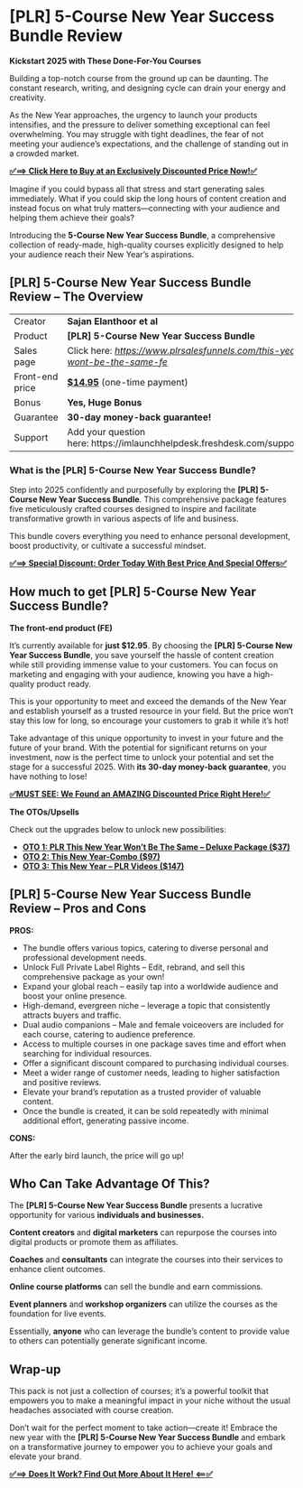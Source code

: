 <h1><strong>[PLR] 5-Course New Year Success Bundle Review</strong></h1>
<strong>Kickstart 2025 with These Done-For-You Courses</strong>

Building a top-notch course from the ground up can be daunting. The constant research, writing, and designing cycle can drain your energy and creativity.

As the New Year approaches, the urgency to launch your products intensifies, and the pressure to deliver something exceptional can feel overwhelming. You may struggle with tight deadlines, the fear of not meeting your audience’s expectations, and the challenge of standing out in a crowded market.

<a href="https://warriorplus.com/o2/a/s8yl8xb/0"><strong>✅==&gt; Click Here to Buy at an Exclusively Discounted Price Now!✅</strong></a>

Imagine if you could bypass all that stress and start generating sales immediately. What if you could skip the long hours of content creation and instead focus on what truly matters—connecting with your audience and helping them achieve their goals?

Introducing the <strong>5-Course New Year Success Bundle</strong>, a comprehensive collection of ready-made, high-quality courses explicitly designed to help your audience reach their New Year’s aspirations.
<div id="ez-toc-container" class="ez-toc-v2_0_71 counter-hierarchy ez-toc-counter ez-toc-light-blue ez-toc-container-direction">
<h2>[PLR] 5-Course New Year Success Bundle Review – The Overview</h2>
<table>
<tbody>
<tr>
<td>Creator</td>
<td><strong>Sajan Elanthoor et al</strong></td>
</tr>
<tr>
<td>Product</td>
<td><strong>[PLR] 5-Course New Year Success Bundle</strong></td>
</tr>
<tr>
<td>Sales page</td>
<td>Click here: <a href="https://warriorplus.com/o2/a/s8yl8xb/0" target="_blank" rel="nofollow noopener external noreferrer" data-wpel-link="external"><em>https://www.plrsalesfunnels.com/this-year-wont-be-the-same-fe</em></a></td>
</tr>
<tr>
<td>Front-end price</td>
<td><a href="https://warriorplus.com/o2/a/s8yl8xb/0"><strong>$14.95</strong></a> (one-time payment)</td>
</tr>
<tr>
<td>Bonus</td>
<td><strong>Yes, Huge Bonus</strong></td>
</tr>
<tr>
<td>Guarantee</td>
<td><strong>30-day money-back guarantee!</strong></td>
</tr>
<tr>
<td>Support</td>
<td>Add your question here: https://imlaunchhelpdesk.freshdesk.com/support/home</td>
</tr>
</tbody>
</table>
<h3><span id="what_is_the_plr_5-course_new_year_success_bundle" class="ez-toc-section"></span>What is the [PLR] 5-Course New Year Success Bundle?</h3>
Step into 2025 confidently and purposefully by exploring the <strong>[PLR] 5-Course New Year Success Bundle</strong>. This comprehensive package features five meticulously crafted courses designed to inspire and facilitate transformative growth in various aspects of life and business.

This bundle covers everything you need to enhance personal development, boost productivity, or cultivate a successful mindset.

<a href="https://warriorplus.com/o2/a/s8yl8xb/0"><strong>✅==&gt; Special Discount: Order Today With Best Price And Special Offers✅</strong></a>
<h2>How much to get [PLR] 5-Course New Year Success Bundle?</h2>
<strong>The front-end product (FE)</strong>

It’s currently available for <strong>just $12.95</strong>. By choosing the <strong>[PLR] 5-Course New Year Success Bundle</strong>, you save yourself the hassle of content creation while still providing immense value to your customers. You can focus on marketing and engaging with your audience, knowing you have a high-quality product ready.

This is your opportunity to meet and exceed the demands of the New Year and establish yourself as a trusted resource in your field. But the price won’t stay this low for long, so encourage your customers to grab it while it’s hot!

Take advantage of this unique opportunity to invest in your future and the future of your brand. With the potential for significant returns on your investment, now is the perfect time to unlock your potential and set the stage for a successful 2025. With <strong>its 30-day money-back guarantee</strong>, you have nothing to lose!

<a href="https://warriorplus.com/o2/a/s8yl8xb/0"><strong>✅MUST SEE: We Found an AMAZING Discounted Price Right Here!✅</strong></a>

<strong>The OTOs/Upsells</strong>

Check out the upgrades below to unlock new possibilities:
<ul>
 	<li><a href="https://warriorplus.com/o2/a/s8yl8xb/0"><strong>OTO 1: PLR This New Year Won’t Be The Same – Deluxe Package ($37)</strong></a></li>
 	<li><a href="https://warriorplus.com/o2/a/s8yl8xb/0"><strong>OTO 2: This New Year-Combo ($97)</strong></a></li>
 	<li><a href="https://warriorplus.com/o2/a/s8yl8xb/0"><strong>OTO 3: This New Year – PLR Videos ($147)</strong></a></li>
</ul>
<h2><span id="plr_5-course_new_year_success_bundle_review_%e2%80%93_pros_and_cons" class="ez-toc-section"></span>[PLR] 5-Course New Year Success Bundle Review – Pros and Cons</h2>
<strong>PROS:</strong>
<ul>
 	<li>The bundle offers various topics, catering to diverse personal and professional development needs.</li>
 	<li>Unlock Full Private Label Rights – Edit, rebrand, and sell this comprehensive package as your own!</li>
 	<li>Expand your global reach – easily tap into a worldwide audience and boost your online presence.</li>
 	<li>High-demand, evergreen niche – leverage a topic that consistently attracts buyers and traffic.</li>
 	<li>Dual audio companions – Male and female voiceovers are included for each course, catering to audience preference.</li>
 	<li>Access to multiple courses in one package saves time and effort when searching for individual resources.</li>
 	<li>Offer a significant discount compared to purchasing individual courses.</li>
 	<li>Meet a wider range of customer needs, leading to higher satisfaction and positive reviews.</li>
 	<li>Elevate your brand’s reputation as a trusted provider of valuable content.</li>
 	<li>Once the bundle is created, it can be sold repeatedly with minimal additional effort, generating passive income.</li>
</ul>
<strong>CONS:</strong>

After the early bird launch, the price will go up!
<h2><span id="who_can_take_advantage_of_this" class="ez-toc-section"></span>Who Can Take Advantage Of This?</h2>
The <strong>[PLR] 5-Course New Year Success Bundle</strong> presents a lucrative opportunity for various <strong>individuals and businesses.</strong>

<strong>Content creators</strong> and <strong>digital marketers</strong> can repurpose the courses into digital products or promote them as affiliates.

<strong>Coaches</strong> and <strong>consultants</strong> can integrate the courses into their services to enhance client outcomes.

<strong>Online course platforms</strong> can sell the bundle and earn commissions.

<strong>Event planners</strong> and<strong> workshop organizers</strong> can utilize the courses as the foundation for live events.

Essentially, <strong>anyone</strong> who can leverage the bundle’s content to provide value to others can potentially generate significant income.
<h2><span id="wrap-up" class="ez-toc-section"></span>Wrap-up</h2>
This pack is not just a collection of courses; it’s a powerful toolkit that empowers you to make a meaningful impact in your niche without the usual headaches associated with course creation.

Don’t wait for the perfect moment to take action—create it! Embrace the new year with the <strong>[PLR] 5-Course New Year Success Bundle</strong> and embark on a transformative journey to empower you to achieve your goals and elevate your brand.

<a href="https://warriorplus.com/o2/a/s8yl8xb/0"><strong>✅==&gt; Does It Work? Find Out More About It Here! &lt;==✅</strong></a>

</div>
